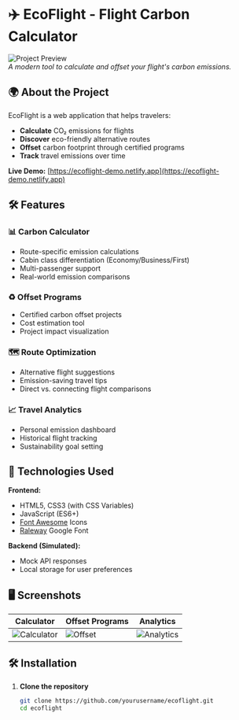 # ✈️ EcoFlight - Flight Carbon Calculator

![Project Preview](https://i.imgur.com/XYZ1234.png)  
*A modern tool to calculate and offset your flight's carbon emissions.*

## 🌍 About the Project

EcoFlight is a web application that helps travelers:
- **Calculate** CO₂ emissions for flights
- **Discover** eco-friendly alternative routes
- **Offset** carbon footprint through certified programs
- **Track** travel emissions over time

**Live Demo:** [https://ecoflight-demo.netlify.app](https://ecoflight-demo.netlify.app)

## 🛠️ Features

### 📊 Carbon Calculator
- Route-specific emission calculations
- Cabin class differentiation (Economy/Business/First)
- Multi-passenger support
- Real-world emission comparisons

### ♻️ Offset Programs
- Certified carbon offset projects
- Cost estimation tool
- Project impact visualization

### 🗺️ Route Optimization
- Alternative flight suggestions
- Emission-saving travel tips
- Direct vs. connecting flight comparisons

### 📈 Travel Analytics
- Personal emission dashboard
- Historical flight tracking
- Sustainability goal setting

## 🚀 Technologies Used

**Frontend:**
- HTML5, CSS3 (with CSS Variables)
- JavaScript (ES6+)
- [Font Awesome](https://fontawesome.com/) Icons
- [Raleway](https://fonts.google.com/specimen/Raleway) Google Font

**Backend (Simulated):**
- Mock API responses
- Local storage for user preferences

## 🖥️ Screenshots

| Calculator | Offset Programs | Analytics |
|------------|-----------------|-----------|
| ![Calculator](https://i.imgur.com/ABC123.jpg) | ![Offset](https://i.imgur.com/DEF456.jpg) | ![Analytics](https://i.imgur.com/GHI789.jpg) |

## 🛠️ Installation

1. **Clone the repository**
   ```bash
   git clone https://github.com/yourusername/ecoflight.git
   cd ecoflight
